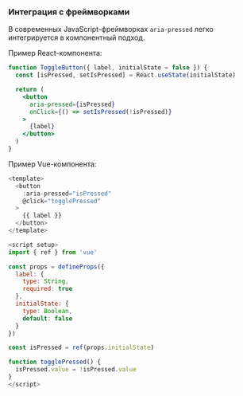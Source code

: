 ### Интеграция с фреймворками

В современных JavaScript-фреймворках `aria-pressed` легко интегрируется в компонентный подход.

Пример React-компонента:

```jsx
function ToggleButton({ label, initialState = false }) {
  const [isPressed, setIsPressed] = React.useState(initialState)

  return (
    <button
      aria-pressed={isPressed}
      onClick={() => setIsPressed(!isPressed)}
    >
      {label}
    </button>
  )
}
```

Пример Vue-компонента:
```js
<template>
  <button
    :aria-pressed="isPressed"
    @click="togglePressed"
  >
    {{ label }}
  </button>
</template>

<script setup>
import { ref } from 'vue'

const props = defineProps({
  label: {
    type: String,
    required: true
  },
  initialState: {
    type: Boolean,
    default: false
  }
})

const isPressed = ref(props.initialState)

function togglePressed() {
  isPressed.value = !isPressed.value
}
</script>
```

